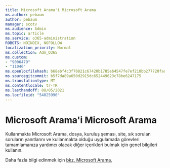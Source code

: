 ```yaml
---
title: Microsoft Arama'i Microsoft Arama
ms.author: pebaum
author: pebaum
manager: scotv
ms.audience: Admin
ms.topic: article
ms.service: o365-administration
ROBOTS: NOINDEX, NOFOLLOW
localization_priority: Normal
ms.collection: Adm_O365
ms.custom:
- "9006479"
- "11046"
ms.openlocfilehash: b68ebf4c3f70821c67420b1785eb4547fe7ef210bb277720fadc26309872467e
ms.sourcegitcommit: b5f7da89a650d2915dc652449623c78be6247175
ms.translationtype: MT
ms.contentlocale: tr-TR
ms.lasthandoff: 08/05/2021
ms.locfileid: "54025990"
---
```

# <a name="get-started-with-microsoft-search"></a>Microsoft Arama'i Microsoft Arama

Kullanmakta Microsoft Arama, dosya, kuruluş şeması, site, sık sorulan soruların yanıtlarını ve kullanmakta olduğu uygulamada görevleri tamamlamanıza yardımcı olacak diğer içerikleri bulmak için genel bilgileri kullanın.

Daha fazla bilgi edinmek için [bkz. Microsoft Arama.](https://go.microsoft.com/fwlink/?linkid=2157644)
